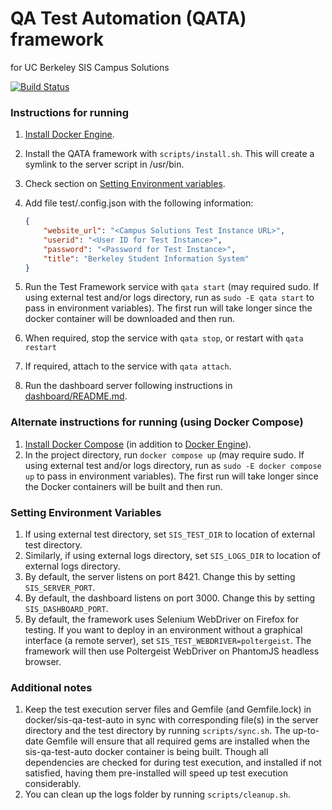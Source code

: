 # QA Test Automation (QATA) framework
for UC Berkeley SIS Campus Solutions

[![Build Status](https://travis-ci.org/ucberkeley/sis-qa-test-auto.svg)](https://travis-ci.org/ucberkeley/sis-qa-test-auto)

### Instructions for running
1. [Install Docker Engine](https://docs.docker.com/installation/).
1. Install the QATA framework with `scripts/install.sh`. This will create a symlink to the server
script in /usr/bin.
1. Check section on [Setting Environment variables](#setting-environment-variables).
1. Add file test/.config.json with the following information:

    ```json
    {
        "website_url": "<Campus Solutions Test Instance URL>",
        "userid": "<User ID for Test Instance>",
        "password": "<Password for Test Instance>",
        "title": "Berkeley Student Information System"
    }
    ```

1. Run the Test Framework service with `qata start` (may required sudo. If using external test
and/or logs directory, run as `sudo -E qata start` to pass in environment variables). The first
run will take longer since the docker container will be downloaded and then run.
1. When required, stop the service with `qata stop`, or restart with `qata restart`
1. If required, attach to the service with `qata attach`.
1. Run the dashboard server following instructions in [dashboard/README.md](dashboard/README.md).

### Alternate instructions for running (using Docker Compose)
1. [Install Docker Compose](https://docs.docker.com/compose/install/) (in addition to [Docker
Engine](https://docs.docker.com/installation/)).
1. In the project directory, run `docker compose up` (may require sudo. If using external test
and/or logs directory, run as `sudo -E docker compose up` to pass in environment variables). The
first run will take longer since the Docker containers will be built and then run.

### Setting Environment Variables
1. If using external test directory, set `SIS_TEST_DIR` to location of external test directory.
1. Similarly, if using external logs directory, set `SIS_LOGS_DIR` to location of external logs
directory.
1. By default, the server listens on port 8421. Change this by setting `SIS_SERVER_PORT`.
1. By default, the dashboard listens on port 3000. Change this by setting `SIS_DASHBOARD_PORT`.
1. By default, the framework uses Selenium WebDriver on Firefox for testing. If you want to
deploy in an environment without a graphical interface (a remote server), set
`SIS_TEST_WEBDRIVER=poltergeist`. The framework will then use Poltergeist WebDriver on PhantomJS
headless browser.

### Additional notes
1. Keep the test execution server files and Gemfile (and Gemfile.lock) in docker/sis-qa-test-auto
in sync with corresponding file(s) in the server directory and the test directory by running
`scripts/sync.sh`. The up-to-date Gemfile will ensure that all required gems are installed when
the sis-qa-test-auto docker container is being built. Though all dependencies are checked for
during test execution, and installed if not satisfied, having them pre-installed will speed up
test execution considerably.
1. You can clean up the logs folder by running `scripts/cleanup.sh`.
